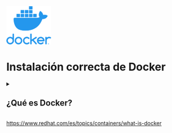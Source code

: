 

<img src="img/dockerLogo.webp" height="100">

# Instalación correcta de Docker



<details close>
 <summary> <h2>¿Qué es Docker? </h2>  </summary> 
<br>
Docker es un proyecto de código abierto, que utiliza el kernel de Linux, utilizado principalmente para la automatización del despliegue de aplicaciones. 

</details>



https://www.redhat.com/es/topics/containers/what-is-docker